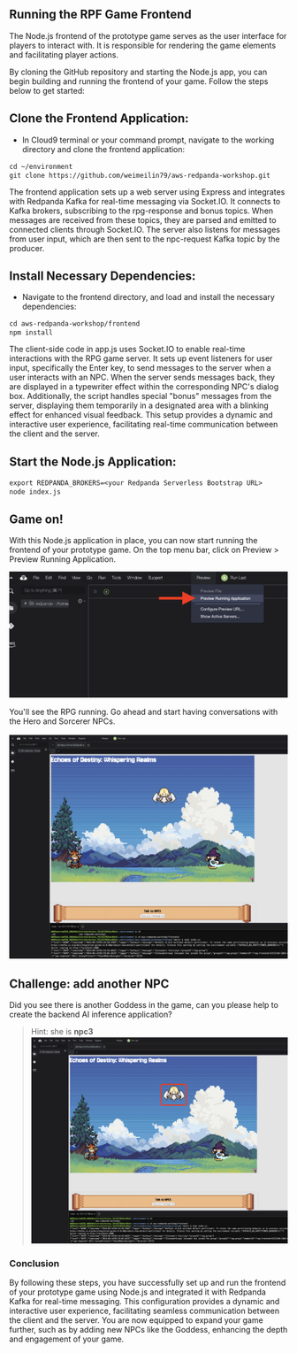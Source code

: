 ##  Running the RPF Game Frontend


The Node.js frontend of the prototype game serves as the user interface for players to interact with. It is responsible for rendering the game elements and facilitating player actions. 

By cloning the GitHub repository and starting the Node.js app, you can begin building and running the frontend of your game. Follow the steps below to get started:

## Clone the Frontend Application:

- In Cloud9 terminal or your command prompt, navigate to the working directory and clone the frontend application:

```
cd ~/environment
git clone https://github.com/weimeilin79/aws-redpanda-workshop.git
```

The frontend application sets up a web server using Express and integrates with Redpanda Kafka for real-time messaging via Socket.IO. It connects to Kafka brokers, subscribing to the rpg-response and bonus topics. When messages are received from these topics, they are parsed and emitted to connected clients through Socket.IO. The server also listens for messages from user input, which are then sent to the npc-request Kafka topic by the producer.


## Install Necessary Dependencies:
- Navigate to the frontend directory, and load and install the necessary dependencies:
```
cd aws-redpanda-workshop/frontend
npm install
```

The client-side code in app.js uses Socket.IO to enable real-time interactions with the RPG game server. It sets up event listeners for user input, specifically the Enter key, to send messages to the server when a user interacts with an NPC. When the server sends messages back, they are displayed in a typewriter effect within the corresponding NPC's dialog box. Additionally, the script handles special "bonus" messages from the server, displaying them temporarily in a designated area with a blinking effect for enhanced visual feedback. This setup provides a dynamic and interactive user experience, facilitating real-time communication between the client and the server.

## Start the Node.js Application:
  
```
export REDPANDA_BROKERS=<your Redpanda Serverless Bootstrap URL>
node index.js
```

## Game on!
With this Node.js application in place, you can now start running the frontend of your prototype game. On the top menu bar, click on Preview > Preview Running Application.

![Add Trigger](../images/node-preview.png)

You'll see the RPG running. Go ahead and start having conversations with the Hero and Sorcerer NPCs.

![RPG Game](../images/node-rpg.png)

## Challenge: add another NPC 

Did you see there is another Goddess in the game, can you please help to create the backend AI inference application?

> Hint: she is **npc3**
![RPG Game](../images/node-rpg-goddess.png)


### Conclusion

By following these steps, you have successfully set up and run the frontend of your prototype game using Node.js and integrated it with Redpanda Kafka for real-time messaging. This configuration provides a dynamic and interactive user experience, facilitating seamless communication between the client and the server. You are now equipped to expand your game further, such as by adding new NPCs like the Goddess, enhancing the depth and engagement of your game.


